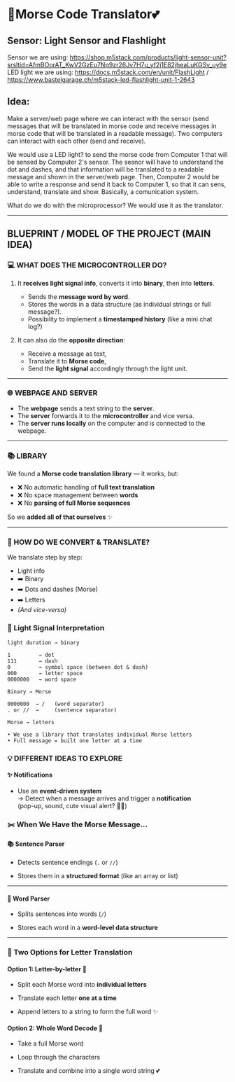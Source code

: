 # 🌸Morse Code Translator💕


## Sensor: Light Sensor and Flashlight

Sensor we are using: https://shop.m5stack.com/products/light-sensor-unit?srsltid=AfmBOorAT_KwV2GzEu7Np9zr26Jv7H7u_yf2j1E82jheaLuKGSv_uy9e
LED light we are using: https://docs.m5stack.com/en/unit/FlashLight  /  https://www.bastelgarage.ch/m5stack-led-flashlight-unit-1-2643


## Idea:

Make a server/web page where we can interact with the sensor (send messages that will be translated in morse code and receive messages in morse code that will be translated in a readable message). Two computers can interact with each other (send and receive).

We would use a LED light? to send the morse code from Computer 1 that will be sensed by Computer 2's sensor. The sesnor will have to understand the dot and dashes, and that information will be translated to a readable message and shown in the server/web page. Then, Computer 2 would be able to write a response and send it back to Computer 1, so that it can sens, understand, translate and show. Basically, a comunication system.

What do we do with the microprocessor?
We would use it as the translator.


---

## BLUEPRINT / MODEL OF THE PROJECT (MAIN IDEA)

### 💻 WHAT DOES THE MICROCONTROLLER DO?

1. It **receives light signal info**, converts it into **binary**, then into **letters**.  
   - Sends the **message word by word**.  
   - Stores the words in a data structure (as individual strings or full message?).  
   - Possibility to implement a **timestamped history** (like a mini chat log?)

2. It can also do the **opposite direction**:  
   - Receive a message as text,  
   - Translate it to **Morse code**,  
   - Send the **light signal** accordingly through the light unit.

---

### 🌐 WEBPAGE AND SERVER

- The **webpage** sends a text string to the **server**.
- The **server** forwards it to the **microcontroller** and vice versa.
- The **server runs locally** on the computer and is connected to the webpage.

---

### 📚 LIBRARY

We found a **Morse code translation library** — it works, but:

- ❌ No automatic handling of **full text translation**
- ❌ No space management between **words**
- ❌ No **parsing of full Morse sequences**

So we **added all of that ourselves** ✨

---

### 🔄 HOW DO WE CONVERT & TRANSLATE?

We translate step by step:

- Light info  
- ➡️ Binary  
- ➡️ Dots and dashes (Morse)  
- ➡️ Letters  
- *(And vice-versa)*

### 🧃 Light Signal Interpretation

```plaintext
light duration → binary

1         → dot  
111       → dash  
0         → symbol space (between dot & dash)  
000       → letter space  
0000000   → word space  

Binary → Morse

0000000  → /   (word separator)  
. or //  →     (sentence separator)

Morse → letters

• We use a library that translates individual Morse letters  
• Full message = built one letter at a time 
```

### 💡 DIFFERENT IDEAS TO EXPLORE

#### ✨ Notifications

- Use an **event-driven system**  
    → Detect when a message arrives and trigger a **notification**  
    (pop-up, sound, cute visual alert? 🔔🌸)
    

### ✂️ **When We Have the Morse Message...**

#### 📚 Sentence Parser

- Detects sentence endings (`.` or `//`)
    
- Stores them in a **structured format** (like an array or list)
    

---

#### 💌 Word Parser

- Splits sentences into words (`/`)
    
- Stores each word in a **word-level data structure**
    

---

### 🧵 Two Options for Letter Translation

#### Option 1: Letter-by-letter 💋

- Split each Morse word into **individual letters**
    
- Translate each letter **one at a time**
    
- Append letters to a string to form the full word ✨
    

#### Option 2: Whole Word Decode 🌈

- Take a full Morse word
    
- Loop through the characters
    
- Translate and combine into a single word string 💕
    

   
